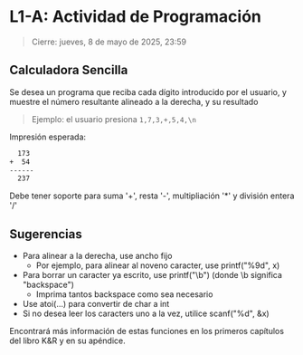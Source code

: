 # L1-A: Actividad de Programación

> Cierre: jueves, 8 de mayo de 2025, 23:59

## Calculadora Sencilla

Se desea un programa que reciba cada dígito introducido por el usuario, y muestre el número resultante alineado a la derecha, y su resultado

> Ejemplo: el usuario presiona `1,7,3,+,5,4,\n`

Impresión esperada:

```txt
  173
+  54
------
  237
```

Debe tener soporte para suma '+', resta '-', multipliación '*' y división entera '/'

## Sugerencias

- Para alinear a la derecha, use ancho fijo
  - Por ejemplo, para alinear al noveno caracter, use printf("%9d", x)
- Para borrar un caracter ya escrito, use printf("\b") (donde \b significa "backspace")
  - Imprima tantos backspace como sea necesario
- Use atoi(…) para convertir de char a int
- Si no desea leer los caracters uno a la vez, utilice scanf("%d", &x)

Encontrará más información de estas funciones en los primeros capítulos del libro K&R y en su apéndice.